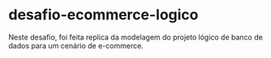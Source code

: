 # desafio-ecommerce-logico
Neste desafio, foi feita replica da modelagem do projeto lógico de banco de dados para um cenário de e-commerce.
